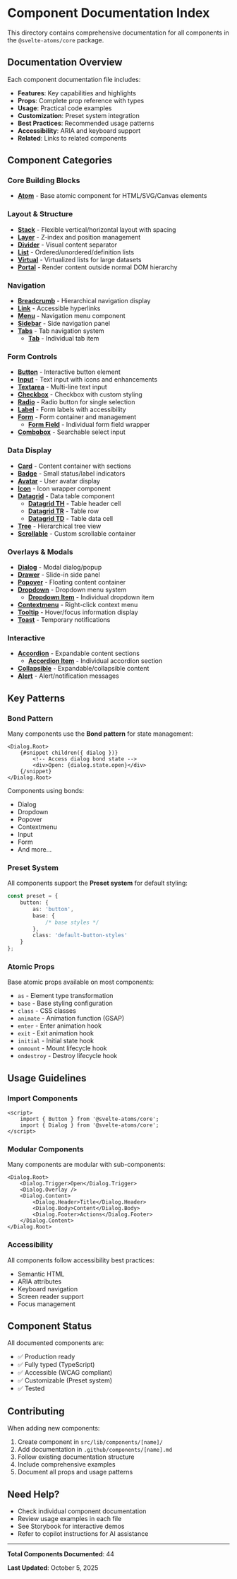 # Component Documentation Index

This directory contains comprehensive documentation for all components in the `@svelte-atoms/core` package.

## Documentation Overview

Each component documentation file includes:

- **Features**: Key capabilities and highlights
- **Props**: Complete prop reference with types
- **Usage**: Practical code examples
- **Customization**: Preset system integration
- **Best Practices**: Recommended usage patterns
- **Accessibility**: ARIA and keyboard support
- **Related**: Links to related components

## Component Categories

### Core Building Blocks

- **[Atom](./atom.md)** - Base atomic component for HTML/SVG/Canvas elements

### Layout & Structure

- **[Stack](./stack.md)** - Flexible vertical/horizontal layout with spacing
- **[Layer](./layer.md)** - Z-index and position management
- **[Divider](./divider.md)** - Visual content separator
- **[List](./list.md)** - Ordered/unordered/definition lists
- **[Virtual](./virtual.md)** - Virtualized lists for large datasets
- **[Portal](./portal.md)** - Render content outside normal DOM hierarchy

### Navigation

- **[Breadcrumb](./breadcrumb.md)** - Hierarchical navigation display
- **[Link](./link.md)** - Accessible hyperlinks
- **[Menu](./menu.md)** - Navigation menu component
- **[Sidebar](./sidebar.md)** - Side navigation panel
- **[Tabs](./tabs.md)** - Tab navigation system
  - **[Tab](./tabs-tab.md)** - Individual tab item

### Form Controls

- **[Button](./button.md)** - Interactive button element
- **[Input](./input.md)** - Text input with icons and enhancements
- **[Textarea](./textarea.md)** - Multi-line text input
- **[Checkbox](./checkbox.md)** - Checkbox with custom styling
- **[Radio](./radio.md)** - Radio button for single selection
- **[Label](./label.md)** - Form labels with accessibility
- **[Form](./form.md)** - Form container and management
  - **[Form Field](./form-field.md)** - Individual form field wrapper
- **[Combobox](./combobox.md)** - Searchable select input

### Data Display

- **[Card](./card.md)** - Content container with sections
- **[Badge](./badge.md)** - Small status/label indicators
- **[Avatar](./avatar.md)** - User avatar display
- **[Icon](./icon.md)** - Icon wrapper component
- **[Datagrid](./datagrid.md)** - Data table component
  - **[Datagrid TH](./datagrid-th.md)** - Table header cell
  - **[Datagrid TR](./datagrid-tr.md)** - Table row
  - **[Datagrid TD](./datagrid-td.md)** - Table data cell
- **[Tree](./tree.md)** - Hierarchical tree view
- **[Scrollable](./scrollable.md)** - Custom scrollable container

### Overlays & Modals

- **[Dialog](./dialog.md)** - Modal dialog/popup
- **[Drawer](./drawer.md)** - Slide-in side panel
- **[Popover](./popover.md)** - Floating content container
- **[Dropdown](./dropdown.md)** - Dropdown menu system
  - **[Dropdown Item](./dropdown-item.md)** - Individual dropdown item
- **[Contextmenu](./contextmenu.md)** - Right-click context menu
- **[Tooltip](./tooltip.md)** - Hover/focus information display
- **[Toast](./toast.md)** - Temporary notifications

### Interactive

- **[Accordion](./accordion.md)** - Expandable content sections
  - **[Accordion Item](./accordion-item.md)** - Individual accordion section
- **[Collapsible](./collapsible.md)** - Expandable/collapsible content
- **[Alert](./alert.md)** - Alert/notification messages

## Key Patterns

### Bond Pattern

Many components use the **Bond pattern** for state management:

```svelte
<Dialog.Root>
	{#snippet children({ dialog })}
		<!-- Access dialog bond state -->
		<div>Open: {dialog.state.open}</div>
	{/snippet}
</Dialog.Root>
```

Components using bonds:

- Dialog
- Dropdown
- Popover
- Contextmenu
- Input
- Form
- And more...

### Preset System

All components support the **Preset system** for default styling:

```typescript
const preset = {
	button: {
		as: 'button',
		base: {
			/* base styles */
		},
		class: 'default-button-styles'
	}
};
```

### Atomic Props

Base atomic props available on most components:

- `as` - Element type transformation
- `base` - Base styling configuration
- `class` - CSS classes
- `animate` - Animation function (GSAP)
- `enter` - Enter animation hook
- `exit` - Exit animation hook
- `initial` - Initial state hook
- `onmount` - Mount lifecycle hook
- `ondestroy` - Destroy lifecycle hook

## Usage Guidelines

### Import Components

```svelte
<script>
	import { Button } from '@svelte-atoms/core';
	import { Dialog } from '@svelte-atoms/core';
</script>
```

### Modular Components

Many components are modular with sub-components:

```svelte
<Dialog.Root>
	<Dialog.Trigger>Open</Dialog.Trigger>
	<Dialog.Overlay />
	<Dialog.Content>
		<Dialog.Header>Title</Dialog.Header>
		<Dialog.Body>Content</Dialog.Body>
		<Dialog.Footer>Actions</Dialog.Footer>
	</Dialog.Content>
</Dialog.Root>
```

### Accessibility

All components follow accessibility best practices:

- Semantic HTML
- ARIA attributes
- Keyboard navigation
- Screen reader support
- Focus management

## Component Status

All documented components are:

- ✅ Production ready
- ✅ Fully typed (TypeScript)
- ✅ Accessible (WCAG compliant)
- ✅ Customizable (Preset system)
- ✅ Tested

## Contributing

When adding new components:

1. Create component in `src/lib/components/[name]/`
2. Add documentation in `.github/components/[name].md`
3. Follow existing documentation structure
4. Include comprehensive examples
5. Document all props and usage patterns

## Need Help?

- Check individual component documentation
- Review usage examples in each file
- See Storybook for interactive demos
- Refer to copilot instructions for AI assistance

---

**Total Components Documented**: 44

**Last Updated**: October 5, 2025
